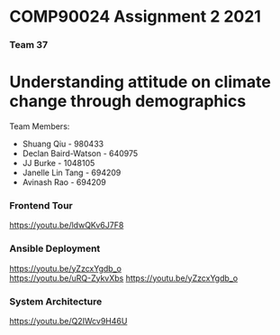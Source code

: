 # COMP90024 Assignment 2 2021
### Team 37
# Understanding attitude on climate change through demographics

Team Members:
* Shuang Qiu - 980433
* Declan Baird-Watson - 640975
* JJ Burke - 1048105
* Janelle Lin Tang - 694209
* Avinash Rao - 694209

### Frontend Tour
https://youtu.be/ldwQKv6J7F8

### Ansible Deployment
https://youtu.be/yZzcxYgdb_o  
https://youtu.be/uRQ-ZykvXbs
https://youtu.be/yZzcxYgdb_o

### System Architecture
https://youtu.be/Q2IWcv9H46U


